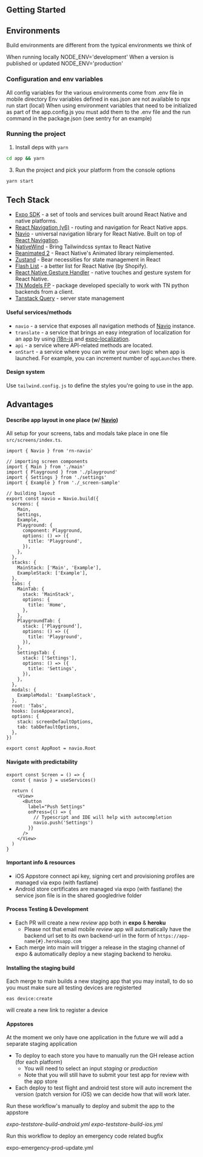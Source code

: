 ## Getting Started

## Environments

Build environments are different from the typical environments we think of

When running locally NODE_ENV='development'
When a version is published or updated NODE_ENV='production'

### Configuration and env variables

All config variables for the various environments come from .env file in mobile directory
Env variables defined in eas.json are not available to npx run start (local)
When using environment variables that need to be initialized as part of the app.config.js you must add them to the .env file and the run command in the package.json (see sentry for an example)

### Running the project

1. Install deps with `yarn`

```bash
cd app && yarn
```

3. Run the project and pick your platform from the console options

```bash
yarn start
```

## Tech Stack

- [Expo SDK](https://github.com/expo/expo) - a set of tools and services built around React Native and native platforms.
- [React Navigation (v6)](https://github.com/react-navigation/react-navigation) - routing and navigation for React Native apps.
- [Navio](https://github.com/kanzitelli/rn-navio) - universal navigation library for React Native. Built on top of [React Navigation](https://github.com/react-navigation/react-navigation).
- [NativeWind](https://www.nativewind.dev/) - Bring Tailwindcss syntax to React Native
- [Reanimated 2](https://github.com/software-mansion/react-native-reanimated) - React Native's Animated library reimplemented.
- [Zustand](https://github.com/pmndrs/zustand) - Bear necessities for state management in React
- [Flash List](https://github.com/Shopify/flash-list) - a better list for React Native (by Shopify).
- [React Native Gesture Handler](https://github.com/kmagiera/react-native-gesture-handler) - native touches and gesture system for React Native.
- [TN Models FP](https://github.com/thinknimble/tn-models-fp) - package developed specially to work with TN python backends from a client.
- [Tanstack Query](https://github.com/TanStack/query) - server state management

#### Useful services/methods

- `navio` - a service that exposes all navigation methods of [Navio](https://github.com/kanzitelli/rn-navio) instance.
- `translate` - a service that brings an easy integration of localization for an app by using [i18n-js](https://github.com/fnando/i18n-js) and [expo-localization](https://github.com/expo/expo/tree/master/packages/expo-localization).
- `api` - a service where API-related methods are located.
- `onStart` - a service where you can write your own logic when app is launched. For example, you can increment number of `appLaunches` there.

#### Design system

Use `tailwind.config.js` to define the styles you're going to use in the app.

## Advantages

#### Describe app layout in one place (w/ [Navio](https://github.com/kanzitelli/rn-navio))

All setup for your screens, tabs and modals take place in one file `src/screens/index.ts`.

```tsx
import { Navio } from 'rn-navio'

// importing screen components
import { Main } from './main'
import { Playground } from './playground'
import { Settings } from './settings'
import { Example } from './_screen-sample'

// building layout
export const navio = Navio.build({
  screens: {
    Main,
    Settings,
    Example,
    Playground: {
      component: Playground,
      options: () => ({
        title: 'Playground',
      }),
    },
  },
  stacks: {
    MainStack: ['Main', 'Example'],
    ExampleStack: ['Example'],
  },
  tabs: {
    MainTab: {
      stack: 'MainStack',
      options: {
        title: 'Home',
      },
    },
    PlaygroundTab: {
      stack: ['Playground'],
      options: () => ({
        title: 'Playground',
      }),
    },
    SettingsTab: {
      stack: ['Settings'],
      options: () => ({
        title: 'Settings',
      }),
    },
  },
  modals: {
    ExampleModal: 'ExampleStack',
  },
  root: 'Tabs',
  hooks: [useAppearance],
  options: {
    stack: screenDefaultOptions,
    tab: tabDefaultOptions,
  },
})

export const AppRoot = navio.Root
```

#### Navigate with predictability

```tsx
export const Screen = () => {
  const { navio } = useServices()

  return (
    <View>
      <Button
        label="Push Settings"
        onPress={() => {
          // Typescript and IDE will help with autocompletion
          navio.push('Settings')
        }}
      />
    </View>
  )
}
```
#### Important info & resources
- iOS Appstore connect api key, signing cert and provisioning profiles are managed via expo (with fastlane)
- Android store certificates are managed via expo (with fastlane) the service json file is in the shared googledrive folder

#### Process Testing & Development

- Each PR will create a new *review* app both in **expo** & **heroku**
  - Please not that email mobile *review* app will automatically have the backend url set to its own backend-url in the form of `https://app-name{#}.herokuapp.com`
- Each merge into main will trigger a release in the staging channel of expo & automatically deploy a new staging backend to heroku. 

#### Installing the staging build 

Each merge to main builds a new staging app that you may install, to do so you must make sure all testing devices are registerted

`eas device:create` 

will create a new link to register a device

#### Appstores

At the moment we only have one application in the future we will add a separate staging application

- To deploy to each store you have to manually run the GH release action (for each platform)
  - You will need to select an input *staging* or *production* 
  - Note that you will still have to submit your test app for review with the app store
- Each deploy to test flight and android test store will auto increment the version (patch version for iOS) we can decide how that will work later. 

Run these workflow's manually to deploy and submit the app to the appstore

*expo-teststore-build-android.yml*
*expo-teststore-build-ios.yml*

Run this workflow to deploy an emergency code related bugfix

expo-emergency-prod-update.yml

